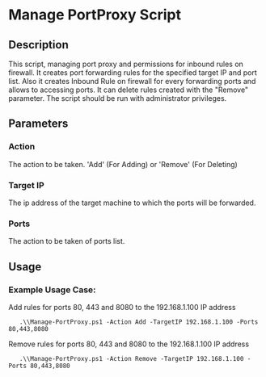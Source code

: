 # Manage PortProxy Script

## Description
This script, managing port proxy and permissions for inbound rules on firewall. It creates port forwarding rules for the specified target IP and port list. Also it creates Inbound Rule on firewall for every forwarding ports and allows to accessing ports. It can delete rules created with the "Remove" parameter. The script should be run with administrator privileges.

## Parameters
### Action
The action to be taken. 'Add' (For Adding) or 'Remove' (For Deleting)

### Target IP
The ip address of the target machine to which the ports will be forwarded.

### Ports
The action to be taken of ports list.

## Usage
### Example Usage Case: 
Add rules for ports 80, 443 and 8080 to the 192.168.1.100 IP address
```
   .\\Manage-PortProxy.ps1 -Action Add -TargetIP 192.168.1.100 -Ports 80,443,8080
```

Remove rules for ports 80, 443 and 8080 to the 192.168.1.100 IP address
```
   .\\Manage-PortProxy.ps1 -Action Remove -TargetIP 192.168.1.100 -Ports 80,443,8080
```



